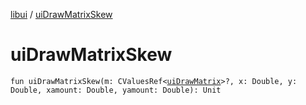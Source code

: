 [libui](README.md) / [uiDrawMatrixSkew](ui-draw-matrix-skew.md)

# uiDrawMatrixSkew

`fun uiDrawMatrixSkew(m: CValuesRef<`[`uiDrawMatrix`](ui-draw-matrix/README.md)`>?, x: Double, y: Double, xamount: Double, yamount: Double): Unit`
